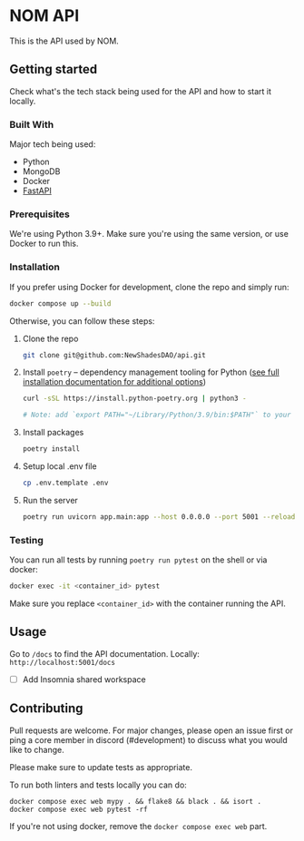# NOM API

This is the API used by NOM.

## Getting started

Check what's the tech stack being used for the API and how to start it locally.

### Built With

Major tech being used:

* Python
* MongoDB
* Docker
* [FastAPI](https://fastapi.tiangolo.com/)

### Prerequisites

We're using Python 3.9+. Make sure you're using the same version, or use Docker to run this.

### Installation

If you prefer using Docker for development, clone the repo and simply run:

```sh
docker compose up --build
```

Otherwise, you can follow these steps:

1. Clone the repo
   ```sh
   git clone git@github.com:NewShadesDAO/api.git
   ```
2. Install `poetry` – dependency management tooling for Python ([see full installation documentation for additional options](<https://github.com/python-poetry/poetry#installation>))
   ```sh
   curl -sSL https://install.python-poetry.org | python3 -

   # Note: add `export PATH="~/Library/Python/3.9/bin:$PATH"` to your shell configuration file.
   ```
3. Install packages
   ```sh
   poetry install
   ```
4. Setup local .env file
   ```sh
   cp .env.template .env
   ```
5. Run the server
   ```sh
   poetry run uvicorn app.main:app --host 0.0.0.0 --port 5001 --reload
   ```

### Testing

You can run all tests by running `poetry run pytest` on the shell or via docker:

```sh
docker exec -it <container_id> pytest
```

Make sure you replace `<container_id>` with the container running the API.

## Usage

Go to `/docs` to find the API documentation. Locally: `http://localhost:5001/docs`

- [ ] Add Insomnia shared workspace

## Contributing

Pull requests are welcome. For major changes, please open an issue first or ping a core member in discord (#development) to discuss what you would like to change.

Please make sure to update tests as appropriate.

To run both linters and tests locally you can do:

```
docker compose exec web mypy . && flake8 && black . && isort .
docker compose exec web pytest -rf
```

If you're not using docker, remove the `docker compose exec web` part.
